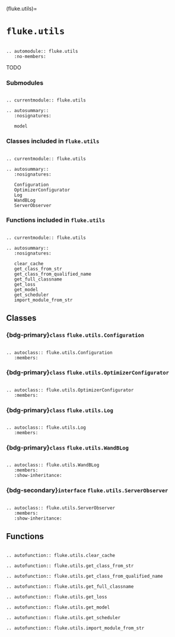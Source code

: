 (fluke.utils)=

# ``fluke.utils``

```{eval-rst}

.. automodule:: fluke.utils
   :no-members:

```

TODO

<h3>Submodules</h3>

```{eval-rst}

.. currentmodule:: fluke.utils

.. autosummary::
   :nosignatures:

   model

```

<h3>

Classes included in ``fluke.utils``

</h3>

```{eval-rst}

.. currentmodule:: fluke.utils

.. autosummary:: 
   :nosignatures:

   Configuration
   OptimizerConfigurator
   Log
   WandBLog
   ServerObserver

```

<h3>

Functions included in ``fluke.utils``

</h3>

```{eval-rst}

.. currentmodule:: fluke.utils

.. autosummary:: 
   :nosignatures:

   clear_cache
   get_class_from_str
   get_class_from_qualified_name
   get_full_classname
   get_loss
   get_model
   get_scheduler
   import_module_from_str

```

## Classes

<h3>

{bdg-primary}`class` ``fluke.utils.Configuration``

</h3>

```{eval-rst}

.. autoclass:: fluke.utils.Configuration
   :members:

```


<h3>

{bdg-primary}`class` ``fluke.utils.OptimizerConfigurator``

</h3>

```{eval-rst}

.. autoclass:: fluke.utils.OptimizerConfigurator
   :members:

```

<h3>

{bdg-primary}`class` ``fluke.utils.Log``

</h3>

```{eval-rst}

.. autoclass:: fluke.utils.Log
   :members:

```

<h3>

{bdg-primary}`class` ``fluke.utils.WandBLog``

</h3>

```{eval-rst}

.. autoclass:: fluke.utils.WandBLog
   :members:
   :show-inheritance:

```

<h3>

{bdg-secondary}`interface` ``fluke.utils.ServerObserver``

</h3>

```{eval-rst}

.. autoclass:: fluke.utils.ServerObserver
   :members:
   :show-inheritance:

```

## Functions

```{eval-rst}

.. autofunction:: fluke.utils.clear_cache

.. autofunction:: fluke.utils.get_class_from_str

.. autofunction:: fluke.utils.get_class_from_qualified_name

.. autofunction:: fluke.utils.get_full_classname

.. autofunction:: fluke.utils.get_loss

.. autofunction:: fluke.utils.get_model

.. autofunction:: fluke.utils.get_scheduler

.. autofunction:: fluke.utils.import_module_from_str

```